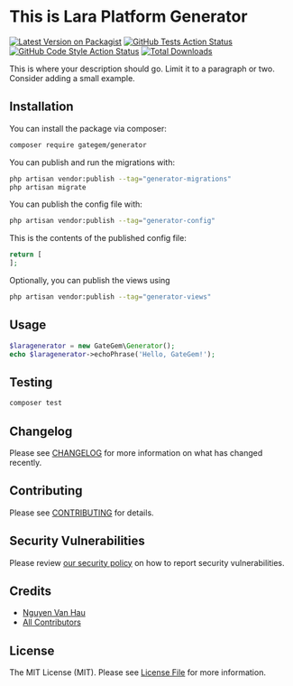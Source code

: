 # This is Lara Platform Generator

[![Latest Version on Packagist](https://img.shields.io/packagist/v/GateGem/generator.svg?style=flat-square)](https://packagist.org/packages/GateGem/generator)
[![GitHub Tests Action Status](https://img.shields.io/github/workflow/status/GateGem/generator/run-tests?label=tests)](https://github.com/GateGem/generator/actions?query=workflow%3Arun-tests+branch%3Amain)
[![GitHub Code Style Action Status](https://img.shields.io/github/workflow/status/GateGem/generator/Fix%20PHP%20code%20style%20issues?label=code%20style)](https://github.com/GateGem/generator/actions?query=workflow%3A"Fix+PHP+code+style+issues"+branch%3Amain)
[![Total Downloads](https://img.shields.io/packagist/dt/GateGem/generator.svg?style=flat-square)](https://packagist.org/packages/GateGem/generator)

This is where your description should go. Limit it to a paragraph or two. Consider adding a small example.


## Installation

You can install the package via composer:

```bash
composer require gategem/generator
```

You can publish and run the migrations with:

```bash
php artisan vendor:publish --tag="generator-migrations"
php artisan migrate
```

You can publish the config file with:

```bash
php artisan vendor:publish --tag="generator-config"
```

This is the contents of the published config file:

```php
return [
];
```

Optionally, you can publish the views using

```bash
php artisan vendor:publish --tag="generator-views"
```

## Usage

```php
$laragenerator = new GateGem\Generator();
echo $laragenerator->echoPhrase('Hello, GateGem!');
```

## Testing

```bash
composer test
```

## Changelog

Please see [CHANGELOG](CHANGELOG.md) for more information on what has changed recently.

## Contributing

Please see [CONTRIBUTING](CONTRIBUTING.md) for details.

## Security Vulnerabilities

Please review [our security policy](../../security/policy) on how to report security vulnerabilities.

## Credits

- [Nguyen Van Hau](https://github.com/GateGem)
- [All Contributors](../../contributors)

## License

The MIT License (MIT). Please see [License File](LICENSE.md) for more information.
